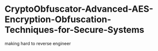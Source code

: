 # CryptoObfuscator-Advanced-AES-Encryption-Obfuscation-Techniques-for-Secure-Systems
making hard to reverse engineer 
